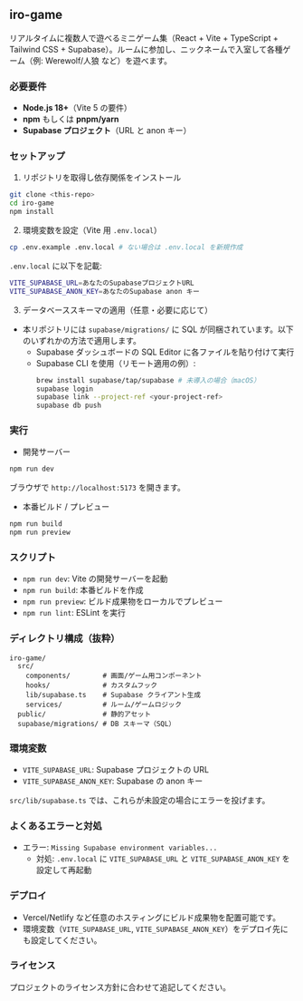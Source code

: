 ## iro-game

リアルタイムに複数人で遊べるミニゲーム集（React + Vite + TypeScript + Tailwind CSS + Supabase）。ルームに参加し、ニックネームで入室して各種ゲーム（例: Werewolf/人狼 など）を遊べます。

### 必要要件

- **Node.js 18+**（Vite 5 の要件）
- **npm** もしくは **pnpm/yarn**
- **Supabase プロジェクト**（URL と anon キー）

### セットアップ

1. リポジトリを取得し依存関係をインストール

```bash
git clone <this-repo>
cd iro-game
npm install
```

2. 環境変数を設定（Vite 用 `.env.local`）

```bash
cp .env.example .env.local # ない場合は .env.local を新規作成
```

`.env.local` に以下を記載:

```bash
VITE_SUPABASE_URL=あなたのSupabaseプロジェクトURL
VITE_SUPABASE_ANON_KEY=あなたのSupabase anon キー
```

3. データベーススキーマの適用（任意・必要に応じて）

- 本リポジトリには `supabase/migrations/` に SQL が同梱されています。以下のいずれかの方法で適用します。
  - Supabase ダッシュボードの SQL Editor に各ファイルを貼り付けて実行
  - Supabase CLI を使用（リモート適用の例）:
    ```bash
    brew install supabase/tap/supabase # 未導入の場合（macOS）
    supabase login
    supabase link --project-ref <your-project-ref>
    supabase db push
    ```

### 実行

- 開発サーバー

```bash
npm run dev
```

ブラウザで `http://localhost:5173` を開きます。

- 本番ビルド / プレビュー

```bash
npm run build
npm run preview
```

### スクリプト

- `npm run dev`: Vite の開発サーバーを起動
- `npm run build`: 本番ビルドを作成
- `npm run preview`: ビルド成果物をローカルでプレビュー
- `npm run lint`: ESLint を実行

### ディレクトリ構成（抜粋）

```
iro-game/
  src/
    components/        # 画面/ゲーム用コンポーネント
    hooks/             # カスタムフック
    lib/supabase.ts    # Supabase クライアント生成
    services/          # ルーム/ゲームロジック
  public/              # 静的アセット
  supabase/migrations/ # DB スキーマ（SQL）
```

### 環境変数

- `VITE_SUPABASE_URL`: Supabase プロジェクトの URL
- `VITE_SUPABASE_ANON_KEY`: Supabase の anon キー

`src/lib/supabase.ts` では、これらが未設定の場合にエラーを投げます。

### よくあるエラーと対処

- エラー: `Missing Supabase environment variables...`
  - 対処: `.env.local` に `VITE_SUPABASE_URL` と `VITE_SUPABASE_ANON_KEY` を設定して再起動

### デプロイ

- Vercel/Netlify など任意のホスティングにビルド成果物を配置可能です。
- 環境変数（`VITE_SUPABASE_URL`, `VITE_SUPABASE_ANON_KEY`）をデプロイ先にも設定してください。

### ライセンス

プロジェクトのライセンス方針に合わせて追記してください。
